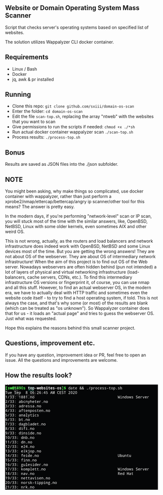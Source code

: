 ## Website or Domain Operating System Mass Scanner
Script that checks server's operating systems based on specified list of websites.

The solution utilizes Wappalyzer CLI docker container.

## Requirements
* Linux / Bash
* Docker
* jq, awk & pr installed

## Running
* Clone this repo: `git clone github.com/sxiii/domain-os-scan`
* Enter the folder: `cd domain-os-scan`
* Edit the file `scan-top.sh`, replacing the array "ntweb" with the websites that you want to scan
* Give permissions to run the scripts if needed: `chmod +x ./*sh`
* Run actual docker container wappalyzer scan `./scan-top.sh`
* Process results: `./process-top.sh`

## Bonus
Results are saved as JSON files into the ./json subfolder.

## NOTE
You might been asking, why make things so complicated, use docker container with wappalyzer, rather than just perform a xprobe2/nmap/ettercap/bettercap/angry ip scanner/other tool for this means? The answer is pretty easy.

In the modern days, if you're performing "network-level" scan or IP scan, you will stuck most of the time with the similar answers, like, OpenBSD, NetBSD, Linux with some older kernels, even sometimes AIX and other weird OS.

This is not wrong, actually, as the routers and load balancers and network infrastructure does indeed work with OpenBSD, NetBSD and some Linux devices most of the time. But you are getting the wrong answers! They are not about OS of the webserver. They are about OS of intermediary network infrastructure! When the aim of this project is to find out OS of the Web server. Nowadays webservers are often hidden behind (pun not intended) a lot of layers of physical and virtual networking infrastructure (load-balancers, cache servers, CDNs, etc.). To find this intermediary infrastructure OS versions or fingerprint it, of course, you can use nmap and all this stuff. However, to find an actual webserver OS, in the modern era, we have to actually deal with HTTP traffic and sometimes even the website code itself - to try to find a host operating system, if told. This is not always the case, and that's why some (or most) of the results are blank (which can be treated as "os unknown"). So Wappalyzer container does that for us - it loads an "actual page" and tries to guess the webserver OS. Just what was requested.

Hope this explains the reasons behind this small scanner project.

## Questions, improvement etc.
If you have any question, improvement idea or PR, feel free to open an issue. All the questions and improvements are welcome.

## How the results look?
![example](example.png)
